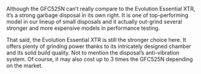 Although the GFC525N can’t really compare to the Evolution Essential XTR, it’s a strong garbage disposal in its own right. It is one of top-performing model in our lineup of small disposals and it actually out-grind several stronger and more expensive models in performance testing.

That said, the Evolution Essential XTR is still the stronger choice here. It offers plenty of grinding power thanks to its intricately designed chamber and its solid build quality. Not to mention the disposal’s anti-vibration system. Of course, it may also cost up to 3 times the GFC525N depending on the market.